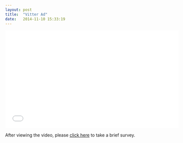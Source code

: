 ```yaml
---
layout: post
title:  "Vitter Ad"
date:   2014-11-10 15:33:19
---
```

<iframe width="560" height="315" src="//www.youtube.com/embed/rTf3VDsWzj4" frameborder="0" allowfullscreen></iframe>

After viewing the video, please [click here](https://jfe.qualtrics.com/form/SV_dolk4yWdw71ioUR?ViewedVideo=A) to take a brief survey.
